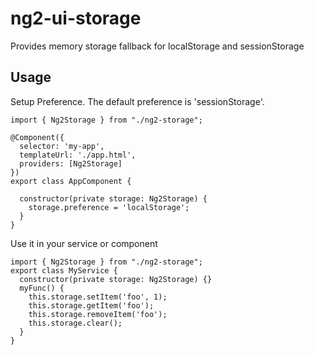 # ng2-ui-storage
Provides memory storage fallback for localStorage and sessionStorage

## Usage

Setup Preference. The default preference is 'sessionStorage'.

    import { Ng2Storage } from "./ng2-storage";
    
    @Component({
      selector: 'my-app',
      templateUrl: './app.html',
      providers: [Ng2Storage]
    })
    export class AppComponent {
    
      constructor(private storage: Ng2Storage) {
        storage.preference = 'localStorage';
      }
    }

Use it in your service or component

    import { Ng2Storage } from "./ng2-storage";
    export class MyService {
      constructor(private storage: Ng2Storage) {}
      myFunc() {
        this.storage.setItem('foo', 1);
        this.storage.getItem('foo');
        this.storage.removeItem('foo');
        this.storage.clear();
      }
    }
